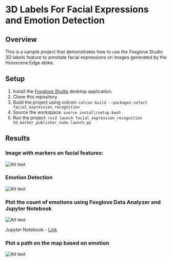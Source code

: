 # 3D Labels For Facial Expressions and Emotion Detection

## Overview

This is a sample project that demonstrates how to use the Foxglove Studio 3D labels feature to annotate facial expressions on images generated by the Holoscene Edge ebike.

## Setup

1. Install the [Foxglove Studio](https://foxglove.dev/studio/) desktop application.
2. Clone this repository.
3. Build the project using colcon: `colcon build --packages-select facial_expression_recognition`
4. Source the workspace: `source install/setup.bash`
5. Run the project: `ros2 launch facial_expression_recognition 3d_marker_publisher_node.launch.py`

## Results

### Image with markers on facial features:

![Alt text](https://github.com/borealbikes-dev/3d_labels_facial_expressions_foxglove/blob/facial_markers/results/published_marker.gif)

### Emotion Detection 

![Alt text](https://github.com/borealbikes-dev/3d_labels_facial_expressions_foxglove/blob/main/results/emotions_result.gif)

### Plot the count of emotions using Foxglove Data Analyzer and Jupyter Notebook

![Alt text](https://github.com/borealbikes-dev/3d_labels_facial_expressions_foxglove/blob/main/results/emotion_counts.png)

Jupyter Notebook - [Link](https://github.com/borealbikes-dev/3d_labels_facial_expressions_foxglove/blob/main/facial_expression_recognition/facial_expression_recognition/foxglove_data_analyzer.ipynb)

### Plot a path on the map based on emotion

![Alt text](https://github.com/borealbikes-dev/3d_labels_facial_expressions_foxglove/blob/main/results/path_emotion.png)
